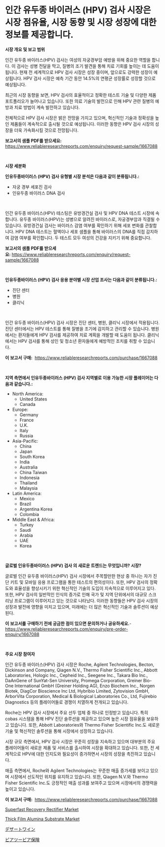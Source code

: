 <p><h1>인간 유두종 바이러스 (HPV) 검사 시장은 시장 점유율, 시장 동향 및 시장 성장에 대한 정보를 제공합니다.</h1></p><p><strong>시장 개요 및 보고 범위</strong></p>
<p><p>인간 유두종 바이러스(HPV) 검사는 여성의 자궁경부암 예방을 위해 중요한 역할을 합니다. 이 검사는 성병 전달을 막고, 질병의 조기 발견을 통해 치료 기회를 높이는 데 도움이 됩니다. 현재 전 세계적으로 HPV 검사 시장은 성장 중이며, 앞으로도 강력한 성장이 예상됩니다. HPV 검사 시장은 예측 기간 동안 14.5%의 연평균 성장률로 성장할 것으로 예상됩니다. </p><p>최근의 시장 동향을 보면, HPV 검사의 효율적이고 정확한 테스트 기술 및 다양한 제품 포트폴리오가 늘어나고 있습니다. 또한 의료 기술의 발전으로 인해 HPV 관련 질병의 예방과 치료 방법이 계속 발전하고 있습니다. </p><p>전체적으로 HPV 검사 시장은 밝은 전망을 가지고 있으며, 혁신적인 기술과 정확성을 높인 제품들이 계속적으로 출시될 것으로 예상됩니다. 이러한 동향은 HPV 검사 시장의 성장을 더욱 가속화시킬 것으로 전망됩니다.</p></p>
<p><strong>보고서의 샘플 PDF를 받으세요:</strong> <a href="https://www.reliableresearchreports.com/enquiry/request-sample/1667088">https://www.reliableresearchreports.com/enquiry/request-sample/1667088</a></p>
<p>&nbsp;</p>
<p><strong>시장 세분화</strong></p>
<p><strong>인유두종바이러스 (HPV) 검사 유형별 시장 분석은 다음과 같이 분류됩니다.:</strong></p>
<p><ul><li>자궁 경부 세포진 검사</li><li>인유두종 바이러스 DNA 검사</li></ul></p>
<p>&nbsp;</p>
<p><p>인간 유두종 바이러스(HPV) 테스팅은 유방경건실 검사 및 HPV DNA 테스트 시장에 속합니다. 유두종 바이러스(HPV)는 성병으로 알려진 바이러스로, 자궁경부암과 직결될 수 있습니다. 유방경건실 검사는 바이러스 감염 여부를 확인하기 위해 세포 변화를 관찰합니다. HPV DNA 테스트는 혈액이나 세포 샘플을 통해 바이러스의 DNA를 직접 감지하여 감염 여부를 확인합니다. 두 테스트 모두 여성의 건강을 지키기 위해 중요합니다.</p></p>
<p><strong>보고서의 샘플 PDF를 받으세요:</strong>&nbsp;<a href="https://www.reliableresearchreports.com/enquiry/request-sample/1667088">https://www.reliableresearchreports.com/enquiry/request-sample/1667088</a></p>
<p>&nbsp;</p>
<p><strong> 인유두종바이러스 (HPV) 검사 응용 분야별 시장 산업 조사는 다음과 같이 분류됩니다.:</strong></p>
<p><ul><li>진단 센터</li><li>병원</li><li>클리닉</li></ul></p>
<p>&nbsp;</p>
<p><p>인간 유두종 바이러스(HPV) 검사 시장은 진단 센터, 병원, 클리닉 시장에서 적용됩니다. 진단 센터에서는 HPV 테스트를 통해 질병을 조기에 감지하고 관리할 수 있습니다. 병원에서는 환자들에게 HPV 검사를 제공하여 치료 계획을 개발할 때 도움이 됩니다. 클리닉에서는 HPV 검사를 통해 성인 및 청소년 환자들에게 예방적인 조치를 취할 수 있습니다.</p></p>
<p><strong>이 보고서 구매:</strong>&nbsp; <a href="https://www.reliableresearchreports.com/purchase/1667088">https://www.reliableresearchreports.com/purchase/1667088</a></p>
<p>&nbsp;</p>
<p><strong>지역 측면에서 인유두종바이러스 (HPV) 검사 지역별로 이용 가능한 시장 플레이어는 다음과 같습니다.:</strong></p>
<p><ul>
    <li>
        North America:
        <ul>
            <li>United States</li>
            <li>Canada</li>
        </ul>
    </li>
    <li>
        Europe:
        <ul>
            <li>Germany</li>
            <li>France</li>
            <li>U.K.</li>
            <li>Italy</li>
            <li>Russia</li>
        </ul>
    </li>
    <li>
        Asia-Pacific:
        <ul>
            <li>China</li>
            <li>Japan</li>
            <li>South Korea</li>
            <li>India</li>
            <li>Australia</li>
            <li>China Taiwan</li>
            <li>Indonesia</li>
            <li>Thailand</li>
            <li>Malaysia</li>
        </ul>
    </li>
    <li>
        Latin America:
        <ul>
            <li>Mexico</li>
            <li>Brazil</li>
            <li>Argentina Korea</li>
            <li>Colombia</li>
        </ul>
    </li>
    <li>
        Middle East & Africa:
        <ul>
            <li>Turkey</li>
            <li>Saudi</li>
            <li>Arabia</li>
            <li>UAE</li>
            <li>Korea</li>
        </ul>
    </li>
    </ul></p>
<p>&nbsp;</p>
<p><strong>글로벌 인유두종바이러스 (HPV) 검사 의 새로운 트렌드는 무엇입니까? 시장?</strong></p>
<p><p>글로벌 인간 유두종 바이러스(HPV) 검사 시장에서 주목할만한 현상 중 하나는 자가 진단 키트 및 모바일 응용 프로그램을 통한 테스트의 편의성이다. 또한, HPV 검사의 정확도와 효율성을 향상시키기 위한 혁신적인 기술의 도입이 지속적으로 이루어지고 있다. 또한, HPV 검사의 일반적인 인식의 증가로 인해 국가 및 지역 단위에서의 대규모 스크리닝 프로그램이 이루어지고 있는 것으로 나타났다. 이러한 동향들은 HPV 검사 시장의 성장과 발전에 영향을 미치고 있으며, 미래에는 더 많은 혁신적인 기술과 솔루션이 예상된다.</p></p>
<p><strong>이 보고서를 구매하기 전에 궁금한 점이 있으면 문의하거나 공유하세요.</strong>- <a href="https://www.reliableresearchreports.com/enquiry/pre-order-enquiry/1667088">https://www.reliableresearchreports.com/enquiry/pre-order-enquiry/1667088</a></p>
<p>&nbsp;</p>
<p><strong>주요 시장 참여자</strong></p>
<p><p>인간 유두종 바이러스(HPV) 검사 시장은 Roche, Agilent Technologies, Becton, Dickinson and Company, Qiagen N.V., Thermo Fisher Scientific Inc., Abbott Laboratories, Hologic Inc., Cepheid Inc., Seegene Inc., Takara Bio Inc., DaAnGene of SunYat-Sen University, Promega Corporation, Greiner Bio-One International GmbH (Greiner Holding AG), Enzo Biochem Inc., Norgen Biotek, DiagCor Bioscience Inc Ltd, Hybribio Limited, Zytovision GmbH, ArborVita Corporation, Medical & Biological Laboratories Co., Ltd, Fujirebio Diagnostics 등의 플레이어들로 경쟁이 치열하게 전개되고 있습니다.</p><p>Roche는 HPV 검사 시장에서 주요 선두 업체 중 하나로 인정받고 있습니다. 특히 cobas 시스템을 통해 HPV 진단 솔루션을 제공하고 있으며 높은 시장 점유율을 보유하고 있습니다. 또한, Abbott Laboratories와 Thermo Fisher Scientific Inc.도 새로운 기술 및 혁신적인 솔루션을 통해 시장에서 성장하고 있습니다.</p><p>시장 규모 측면에서, HPV 검사 시장은 꾸준히 성장을 지속하고 있으며 대부분의 주요 플레이어들이 새로운 제품 및 서비스를 출시하여 시장을 확대하고 있습니다. 또한, 전 세계적으로 HPV에 대한 인지도와 필요성이 증가하면서 시장의 성장을 촉진하고 있습니다.</p><p>매출 측면에서, Roche와 Agilent Technologies는 꾸준한 매출 증가세를 보이고 있으며 시장에서 선도적인 위치를 유지하고 있습니다. 또한, Qiagen N.V.와 Thermo Fisher Scientific Inc.도 긍정적인 매출 성과를 보여주고 있으며 시장에서의 경쟁력을 높이고 있습니다.</p></p>
<p><strong>이 보고서 구매:</strong>&nbsp;&nbsp;<a href="https://www.reliableresearchreports.com/purchase/1667088">https://www.reliableresearchreports.com/purchase/1667088</a></p>
<p><p><a href="https://github.com/kosella/Market-Research-Report-List-2/blob/main/superfast-recovery-rectifier-market.md">Superfast Recovery Rectifier Market</a></p><p><a href="https://github.com/nathandecarvalho/Market-Research-Report-List-2/blob/main/thick-film-alumina-substrate-market.md">Thick Film Alumina Substrate Market</a></p><p><a href="https://medium.com/@fabianhoncescu2022/%E3%83%87%E3%82%B6%E3%83%BC%E3%83%88%E3%83%AF%E3%82%A4%E3%83%B3%E5%B8%82%E5%A0%B4%E3%81%AE%E5%88%86%E6%9E%90%E3%81%A82024%E5%B9%B4%E3%81%8B%E3%82%892031%E5%B9%B4%E3%81%BE%E3%81%A7%E3%81%AE%E4%BA%88%E6%B8%AC%E3%81%95%E3%82%8C%E3%82%8B%E8%A6%8F%E6%A8%A1-2133cf47b41f">デザートワイン</a></p><p><a href="https://medium.com/@nicolaseller56452023/%E3%83%94%E3%82%A2-%E3%83%84%E3%83%BC-%E3%83%94%E3%82%A2%E4%BF%9D%E9%99%BA%E5%B8%82%E5%A0%B4%E3%82%B7%E3%82%A7%E3%82%A2%E3%81%AE%E9%80%B2%E5%8C%96%E3%81%A8%E5%B8%82%E5%A0%B4%E6%88%90%E9%95%B7%E3%81%AE%E3%83%88%E3%83%AC%E3%83%B3%E3%83%892024%E5%B9%B4%E3%81%8B%E3%82%892031%E5%B9%B4%E3%81%BE%E3%81%A7-947db630ef04">ピアツーピア保険</a></p></p>
